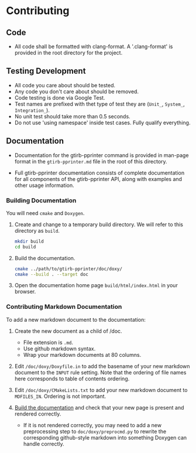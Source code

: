 Contributing
============

Code
----

- All code shall be formatted with clang-format.  A '.clang-format' is
  provided in the root directory for the project.

Testing Development
-------------------

- All code you care about should be tested.
- Any code you don't care about should be removed.
- Code testing is done via Google Test.
- Test names are prefixed with thet type of test they are (`Unit_`,
  `System_`, `Integration_`).
- No unit test should take more than 0.5 seconds.
- Do not use 'using namespace' inside test cases.  Fully qualify
  everything.

Documentation
-------------
- Documentation for the gtirb-pprinter command is provided in
  man-page format in the `gtirb-pprinter.md` file in the root of this
  directory.

- Full gtirb-pprinter documentation consists of complete documentation
  for all components of the gtirb-pprinter API, along with examples and other
  usage information.


### Building Documentation

You will need `cmake` and `Doxygen`.

1. Create and change to a temporary build directory. We will refer to
   this directory as `build`.

   ```sh
   mkdir build
   cd build
   ```

2. Build the documentation.

   ```sh
   cmake ../path/to/gtirb-pprinter/doc/doxy/
   cmake --build . --target doc
   ```

3. Open the documentation home page `build/html/index.html`
   in your browser.


### Contributing Markdown Documentation

To add a new markdown document to the documentation:

1. Create the new document as a child of /doc.
   - File extension is `.md`.
   - Use github markdown syntax.
   - Wrap your markdown documents at 80 columns.

2. Edit `/doc/doxy/Doxyfile.in` to add the basename of your new
   markdown document to the `INPUT` rule setting. Note that the
   ordering of file names here corresponds to table of contents
   ordering.

3. Edit `/doc/doxy/CMakeLists.txt` to add your new markdown document
   to `MDFILES_IN`. Ordering is not important.

4. [Build the documentation](#building-documentation) and check that
   your new page is present and rendered correctly.
   - If it is not rendered correctly, you may need to add a new
     preprocessing step to `doc/doxy/preprocmd.py` to rewrite the
     corresponding github-style markdown into something Doxygen
     can handle correctly.
